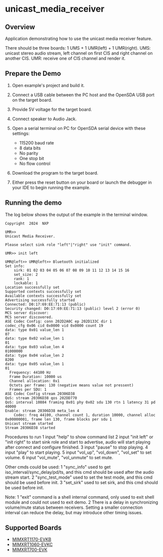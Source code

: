 # unicast_media_receiver

## Overview
Application demonstrating how to use the unicast media receiver feature.

There should be three boards: 1 UMS + 1 UMR(left) + 1 UMR(right).
UMS: unicast stereo audio stream, left channel on first CIS and right channel on another CIS.
UMR: receive one of CIS channel and render it.

## Prepare the Demo

1.  Open example's project and build it.

2.  Connect a USB cable between the PC host and the OpenSDA USB port on the target board.

3.  Provide 5V voltage for the target board.

4.  Connect speaker to Audio Jack.

5.  Open a serial terminal on PC for OpenSDA serial device with these settings:
    - 115200 baud rate
    - 8 data bits
    - No parity
    - One stop bit
    - No flow control

6.  Download the program to the target board.

7.  Either press the reset button on your board or launch the debugger in your IDE to begin running the example.

## Running the demo
The log below shows the output of the example in the terminal window.

~~~~~~~~~~~~~~~~~~~~~~~~~~~~~~~~~~~
Copyright  2024  NXP

UMR>> 
Unicast Media Receiver.

Please select sink role "left"|"right" use "init" command.

UMR>> init left

UMR@left>> UMR@left>> Bluetooth initialized
Set info:
	sirk: 01 02 03 04 05 06 07 08 09 10 11 12 13 14 15 16 
	set_size: 2
	rank: 1
	lockable: 1
Location successfully set
Supported contexts successfully set
Available contexts successfully set
Advertising successfully started
Connected: D0:17:69:EE:71:13 (public)
Security changed: D0:17:69:EE:71:13 (public) level 2 (error 0)
MCS server discover:
MCS server discovered.
ASE Codec Config: conn 202D2A0C ep 202D133C dir 1
codec_cfg 0x06 cid 0x0000 vid 0x0000 count 19
data: type 0x01 value_len 1
07
data: type 0x02 value_len 1
01
data: type 0x03 value_len 4
01000000
data: type 0x04 value_len 2
8200
data: type 0x05 value_len 1
01
  Frequency: 44100 Hz
  Frame Duration: 10000 us
  Channel allocation: 0x1
  Octets per frame: 130 (negative means value not pressent)
  Frames per SDU: 1
ASE Codec Config stream 20306D38
QoS: stream 20306D38 qos 202DD770
QoS: interval 10884 framing 0x01 phy 0x02 sdu 130 rtn 1 latency 31 pd 40000
Enable: stream 20306D38 meta_len 4
	Codec: freq 44100, channel count 1, duration 10000, channel alloc 0x00000001, frame len 130, frame blocks per sdu 1
Unicast stream started
Stream 20306D38 started
~~~~~~~~~~~~~~~~~~~~~~~~~~~~~~~~~~~

Procedures to run
1 input "help" to show command list
2 input "init left" or "init right" to start sink role and start to advertise, audio will start playing after connect and configure finished.
3 input "pause" to stop playing.
4 input "play" to start playing.
5 input "vol_up", "vol_down", "vol_set" to set volume.
6 input "vol_mute", "vol_unmute" to set mute.

Other cmds could be used:
1 "sync_info" used to get iso_interval/sync_delay/pd/ts, and this cmd should be used after the audio stream start.
2 "sync_test_mode" used to set the test mode, and this cmd should be used before init.
3 "set_sirk" used to set sirk, and this cmd should be used before init.

Note:
1 "exit" command is a shell internal command, only used to exit shell module and could not used to exit demo.
2 There is a delay in synchronizing volume/mute status between receivers. Setting a smaller connection interval can reduce the delay, but may introduce other timing issues.

## Supported Boards
- [MIMXRT1170-EVKB](../../_boards/evkbmimxrt1170/edgefast_bluetooth_examples/unicast_media_receiver/example_board_readme.md)
- [MIMXRT1060-EVKC](../../_boards/evkcmimxrt1060/edgefast_bluetooth_examples/unicast_media_receiver/example_board_readme.md)
- [MIMXRT700-EVK](../../_boards/mimxrt700evk/edgefast_bluetooth_examples/unicast_media_receiver/example_board_readme.md)
